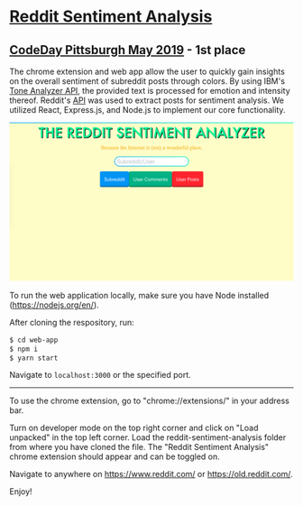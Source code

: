 # [Reddit Sentiment Analysis](https://reddit-sentiment-analysis.herokuapp.com/)
## [CodeDay Pittsburgh May 2019](https://www.codeday.org/pittsburgh) - 1st place
The chrome extension and web app allow the user to quickly gain insights on the overall sentiment of subreddit posts through colors. By using IBM's [Tone Analyzer API](https://cloud.ibm.com/apidocs/tone-analyzer), the provided text is processed for emotion and intensity thereof. Reddit's [API](https://www.reddit.com/dev/api/) was used to extract posts for sentiment analysis. We utilized React, Express.js, and Node.js to implement our core functionality.

![alt text](https://github.com/DLo930/reddit-sentiment-analysis/blob/master/images/homepage.png?raw=true)

To run the web application locally, make sure you have Node installed (https://nodejs.org/en/).

After cloning the respository, run:
```
$ cd web-app
$ npm i
$ yarn start
```
Navigate to ```localhost:3000``` or the specified port.

---

To use the chrome extension, go to "chrome://extensions/" in your address bar. 

Turn on developer mode on the top right corner and click on "Load unpacked" in the top left corner. Load the reddit-sentiment-analysis folder from where you have cloned the file. The "Reddit Sentiment Analysis" chrome extension should appear and can be toggled on. 

Navigate to anywhere on https://www.reddit.com/ or https://old.reddit.com/.

Enjoy!
